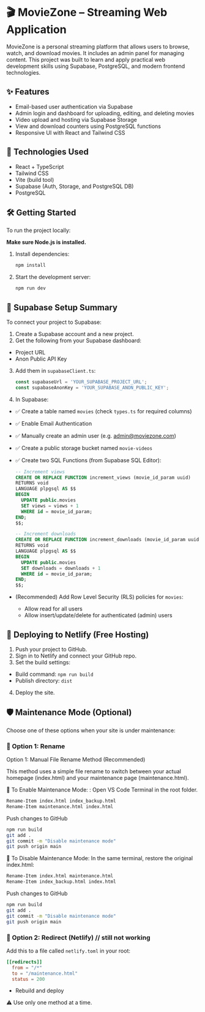 
# 🎬 MovieZone – Streaming Web Application

MovieZone is a personal streaming platform that allows users to browse, watch, and download movies. It includes an admin panel for managing content. This project was built to learn and apply practical web development skills using Supabase, PostgreSQL, and modern frontend technologies.

## ✨ Features

- Email-based user authentication via Supabase
- Admin login and dashboard for uploading, editing, and deleting movies
- Video upload and hosting via Supabase Storage
- View and download counters using PostgreSQL functions
- Responsive UI with React and Tailwind CSS

## 🧰 Technologies Used

- React + TypeScript
- Tailwind CSS
- Vite (build tool)
- Supabase (Auth, Storage, and PostgreSQL DB)
- PostgreSQL

## 🛠️ Getting Started

To run the project locally:

**Make sure Node.js is installed.**

1. Install dependencies:
   ```bash
   npm install
   ```

2. Start the development server:
   ```bash
   npm run dev
   ```

## 🔧 Supabase Setup Summary

To connect your project to Supabase:

1. Create a Supabase account and a new project.
2. Get the following from your Supabase dashboard:

- Project URL
- Anon Public API Key

3. Add them in `supabaseClient.ts`:
   ```ts
   const supabaseUrl = 'YOUR_SUPABASE_PROJECT_URL';
   const supabaseAnonKey = 'YOUR_SUPABASE_ANON_PUBLIC_KEY';
   ```

4. In Supabase:

- ✅ Create a table named `movies` (check `types.ts` for required columns)
- ✅ Enable Email Authentication
- ✅ Manually create an admin user (e.g. admin@moviezone.com)
- ✅ Create a public storage bucket named `movie-videos`
- ✅ Create two SQL Functions (from Supabase SQL Editor):
   ```sql
   -- Increment views
   CREATE OR REPLACE FUNCTION increment_views (movie_id_param uuid)
   RETURNS void
   LANGUAGE plpgsql AS $$
   BEGIN
     UPDATE public.movies
     SET views = views + 1
     WHERE id = movie_id_param;
   END;
   $$;

   -- Increment downloads
   CREATE OR REPLACE FUNCTION increment_downloads (movie_id_param uuid)
   RETURNS void
   LANGUAGE plpgsql AS $$
   BEGIN
     UPDATE public.movies
     SET downloads = downloads + 1
     WHERE id = movie_id_param;
   END;
   $$;
   ```

- (Recommended) Add Row Level Security (RLS) policies for `movies`:
  - Allow read for all users
  - Allow insert/update/delete for authenticated (admin) users

## 🚀 Deploying to Netlify (Free Hosting)

1. Push your project to GitHub.
2. Sign in to Netlify and connect your GitHub repo.
3. Set the build settings:

- Build command: `npm run build`
- Publish directory: `dist`

4. Deploy the site.

## 🛡 Maintenance Mode (Optional)

Choose one of these options when your site is under maintenance:

### 🔹 Option 1: Rename
Option 1: Manual File Rename Method (Recommended)

This method uses a simple file rename to switch between your actual homepage (index.html) and your maintenance page (maintenance.html).

🔁 To Enable Maintenance Mode:
:
Open VS Code Terminal in the root folder.


 ```bash
Rename-Item index.html index_backup.html
Rename-Item maintenance.html index.html

   ```
Push changes to GitHub
```bash
npm run build
git add .
git commit -m "Disable maintenance mode"
git push origin main

   ```


   🔄 To Disable Maintenance Mode:
In the same terminal, restore the original index.html:


 ```bash
Rename-Item index.html maintenance.html
Rename-Item index_backup.html index.html

   ```
Push changes to GitHub
```bash
npm run build
git add .
git commit -m "Disable maintenance mode"
git push origin main

   ```



### 🔹 Option 2: Redirect (Netlify) // still not working 

Add this to a file called `netlify.toml` in your root:
```toml
[[redirects]]
  from = "/*"
  to = "/maintenance.html"
  status = 200
```
- Rebuild and deploy

⚠️ Use only one method at a time.
